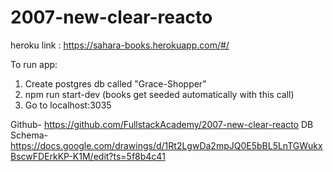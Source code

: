 # 2007-new-clear-reacto

heroku link : https://sahara-books.herokuapp.com/#/

To run app:
1. Create postgres db called "Grace-Shopper"
2. npm run start-dev (books get seeded automatically with this call)
3. Go to localhost:3035

Github- https://github.com/FullstackAcademy/2007-new-clear-reacto
DB Schema- https://docs.google.com/drawings/d/1Rt2LgwDa2mpJQ0E5bBL5LnTGWukxBscwFDErkKP-K1M/edit?ts=5f8b4c41
